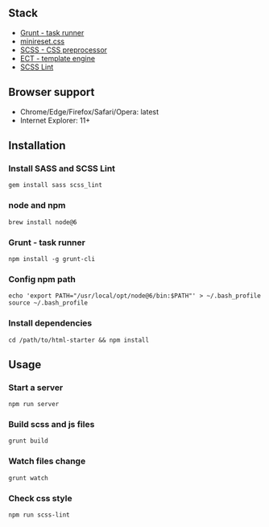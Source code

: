 ## Stack

* [Grunt - task runner](https://gruntjs.com/)
* [minireset.css](https://github.com/jgthms/minireset.css/blob/master/minireset.css)
* [SCSS - CSS preprocessor](http://sass-lang.com/)
* [ECT - template engine](http://ectjs.com/)
* [SCSS Lint](https://github.com/brigade/scss-lint)

## Browser support

* Chrome/Edge/Firefox/Safari/Opera: latest
* Internet Explorer: 11+

## Installation

### Install SASS and SCSS Lint
```
gem install sass scss_lint
```

### node and npm
```
brew install node@6
```

### Grunt - task runner
```
npm install -g grunt-cli
```

### Config npm path
```
echo 'export PATH="/usr/local/opt/node@6/bin:$PATH"' > ~/.bash_profile
source ~/.bash_profile
```

### Install dependencies
```
cd /path/to/html-starter && npm install
```

## Usage

### Start a server
```
npm run server
```

### Build scss and js files
```
grunt build
```

### Watch files change
```
grunt watch
```

### Check css style
```
npm run scss-lint
```
